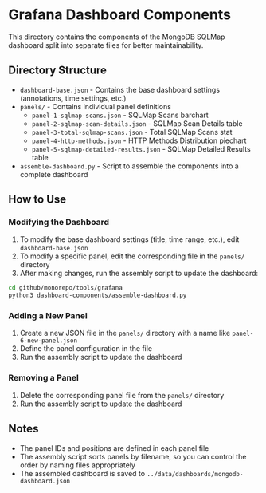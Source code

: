 # Grafana Dashboard Components

This directory contains the components of the MongoDB SQLMap dashboard split into separate files for better maintainability.

## Directory Structure

- `dashboard-base.json` - Contains the base dashboard settings (annotations, time settings, etc.)
- `panels/` - Contains individual panel definitions
  - `panel-1-sqlmap-scans.json` - SQLMap Scans barchart
  - `panel-2-sqlmap-scan-details.json` - SQLMap Scan Details table
  - `panel-3-total-sqlmap-scans.json` - Total SQLMap Scans stat
  - `panel-4-http-methods.json` - HTTP Methods Distribution piechart
  - `panel-5-sqlmap-detailed-results.json` - SQLMap Detailed Results table
- `assemble-dashboard.py` - Script to assemble the components into a complete dashboard

## How to Use

### Modifying the Dashboard

1. To modify the base dashboard settings (title, time range, etc.), edit `dashboard-base.json`
2. To modify a specific panel, edit the corresponding file in the `panels/` directory
3. After making changes, run the assembly script to update the dashboard:

```bash
cd github/monorepo/tools/grafana
python3 dashboard-components/assemble-dashboard.py
```

### Adding a New Panel

1. Create a new JSON file in the `panels/` directory with a name like `panel-6-new-panel.json`
2. Define the panel configuration in the file
3. Run the assembly script to update the dashboard

### Removing a Panel

1. Delete the corresponding panel file from the `panels/` directory
2. Run the assembly script to update the dashboard

## Notes

- The panel IDs and positions are defined in each panel file
- The assembly script sorts panels by filename, so you can control the order by naming files appropriately
- The assembled dashboard is saved to `../data/dashboards/mongodb-dashboard.json`